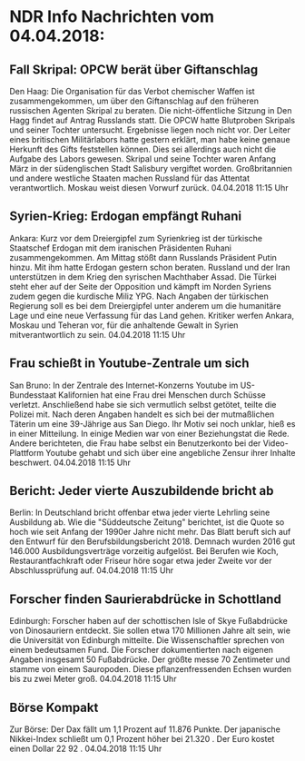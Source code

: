 # NDR Info Nachrichten vom 04.04.2018:


## Fall Skripal: OPCW berät über Giftanschlag
Den Haag: Die Organisation für das Verbot chemischer Waffen ist zusammengekommen, um über den Giftanschlag auf den früheren russischen Agenten Skripal zu beraten. Die nicht-öffentliche Sitzung in Den Hagg findet auf Antrag Russlands statt. Die OPCW hatte Blutproben Skripals und seiner Tochter untersucht. Ergebnisse liegen noch nicht vor. Der Leiter eines britischen Militärlabors hatte gestern erklärt, man habe keine genaue Herkunft des Gifts feststellen können. Dies sei allerdings auch nicht die Aufgabe des Labors gewesen. Skripal und seine Tochter waren Anfang März in der südenglischen Stadt Salisbury vergiftet worden. Großbritannien und andere westliche Staaten machen Russland für das Attentat verantwortlich. Moskau weist diesen Vorwurf zurück. 04.04.2018 11:15 Uhr 

## Syrien-Krieg: Erdogan empfängt Ruhani
Ankara:      Kurz vor dem Dreiergipfel zum Syrienkrieg ist der türkische Staatschef Erdogan mit dem iranischen Präsidenten Ruhani zusammengekommen. Am Mittag stößt dann Russlands Präsident Putin hinzu. Mit ihm hatte Erdogan gestern schon beraten. Russland und der Iran unterstützen in dem Krieg den syrischen Machthaber Assad. Die Türkei steht eher auf der Seite der Opposition und kämpft im Norden Syriens zudem gegen die kurdische Miliz YPG. Nach Angaben der türkischen Regierung soll es bei dem Dreiergipfel unter anderem um die humanitäre Lage und eine neue Verfassung für das Land gehen. Kritiker werfen Ankara, Moskau und Teheran vor, für die anhaltende Gewalt in Syrien mitverantwortlich zu sein. 04.04.2018 11:15 Uhr 

## Frau schießt in Youtube-Zentrale um sich
San Bruno: In der Zentrale des Internet-Konzerns Youtube im US-Bundesstaat Kalifornien hat eine Frau drei Menschen durch Schüsse verletzt. Anschließend habe sie sich vermutlich selbst getötet, teilte die Polizei mit. Nach deren Angaben handelt es sich bei der mutmaßlichen Täterin um eine 39-Jährige aus San Diego. Ihr Motiv sei noch unklar, hieß es in einer Mitteilung. In einige Medien war von einer Beziehungstat die Rede. Andere berichteten, die Frau habe selbst ein Benutzerkonto bei der Video-Plattform Youtube gehabt und sich über eine angebliche Zensur ihrer Inhalte beschwert. 04.04.2018 11:15 Uhr 

## Bericht: Jeder vierte Auszubildende bricht ab
Berlin: In Deutschland bricht offenbar etwa jeder vierte Lehrling seine Ausbildung ab. Wie die "Süddeutsche Zeitung" berichtet, ist die Quote so hoch wie seit Anfang der 1990er Jahre nicht mehr. Das Blatt beruft sich auf den Entwurf für den Berufsbildungsbericht 2018. Demnach wurden 2016 gut 146.000 Ausbildungsverträge vorzeitig aufgelöst. Bei Berufen wie Koch, Restaurantfachkraft oder Friseur höre sogar etwa jeder Zweite vor der Abschlussprüfung auf. 04.04.2018 11:15 Uhr 

## Forscher finden Saurierabdrücke in Schottland
Edinburgh:  	Forscher haben auf der schottischen Isle of Skye Fußabdrücke von Dinosauriern entdeckt. Sie sollen etwa 170 Millionen Jahre alt sein, wie die Universität von Edinburgh mitteilte. Die Wissenschaftler sprechen von einem bedeutsamen Fund. Die Forscher dokumentierten nach eigenen Angaben insgesamt 50 Fußabdrücke. Der größte messe 70 Zentimeter und stamme von einem Sauropoden. Diese pflanzenfressenden Echsen wurden bis zu zwei Meter groß. 04.04.2018 11:15 Uhr 

## Börse Kompakt
Zur Börse: Der Dax fällt um  1,1  Prozent auf  11.876  Punkte. Der japanische Nikkei-Index schließt um  0,1  Prozent höher bei  21.320 . Der Euro kostet einen Dollar  22 92 . 04.04.2018 11:15 Uhr 
